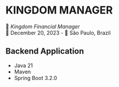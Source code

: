 # KINGDOM MANAGER
📓 _Kingdom Financial Manager_<br />
📅 December 20, 2023 - 📍 São Paulo, Brazil<br />

## Backend Application

- Java 21
- Maven
- Spring Boot 3.2.0
